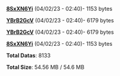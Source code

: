 [**8SxXN6Yi**](/data/8SxXN6Yi.txt) (04/02/23 - 02:40)- 1153 bytes

[**YBrB2GcV**](/data/YBrB2GcV.txt) (04/02/23 - 02:40)- 6179 bytes

[**YBrB2GcV**](/data/YBrB2GcV.txt) (04/02/23 - 02:40)- 6179 bytes

[**8SxXN6Yi**](/data/8SxXN6Yi.txt) (04/02/23 - 02:40)- 1153 bytes

**Total Datas**: 8133

**Total Size**: 54.56 MB / 54.6 MB